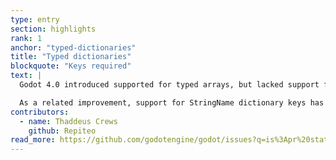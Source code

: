 ```yaml
---
type: entry
section: highlights
rank: 1
anchor: "typed-dictionaries"
title: "Typed dictionaries"
blockquote: "Keys required"
text: |
  Godot 4.0 introduced supported for typed arrays, but lacked support for typed dictionaries. This rapidly became one of the most requested features to add to the engine, and thanks to Thaddeus Crews, it is now implemented for Godot 4.4! This feature impacts the core engine, GDScript, and all other scripting languages when interfacing with Godot’s Dictionary type. You can now export typed dictionaries from scripts and benefit from a much improved Inspector UX to assign the right keys and values.

  As a related improvement, support for StringName dictionary keys has also been optimized by Rune (GH-70096).
contributors:
  - name: Thaddeus Crews
    github: Repiteo
read_more: https://github.com/godotengine/godot/issues?q=is%3Apr%20state%3Amerged%2078656%2070096%20
---
```

